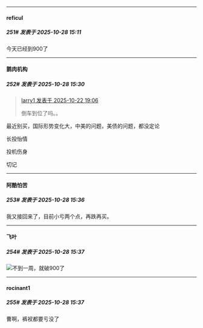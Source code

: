 ﻿
*****

####  reficul  
##### 251#       发表于 2025-10-28 15:11

今天已经到900了


*****

####  鹅肉机构  
##### 252#       发表于 2025-10-28 15:30

<blockquote><a href="httphttps://stage1st.com/2b/forum.php?mod=redirect&amp;goto=findpost&amp;pid=68610771&amp;ptid=2264056" target="_blank">larry1 发表于 2025-10-22 19:06</a>

倒车到位了吗。。</blockquote>
最近别买，国际形势变化大，中美的问题，美债的问题，都没定论

长投怡情

投机伤身

切记


*****

####  阿酷怕苦  
##### 253#       发表于 2025-10-28 15:36

我又接回来了，目前小亏两个点，再跌再买。

*****

####  飞叶  
##### 254#       发表于 2025-10-28 15:37

<img src="https://static.stage1st.com/image/smiley/face2017/122.png" referrerpolicy="no-referrer">不到一周，就破900了

*****

####  rocinant1  
##### 255#       发表于 2025-10-28 15:37

曹啊，裤衩都要亏没了

